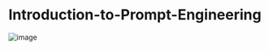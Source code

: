 # Introduction-to-Prompt-Engineering
![image](https://github.com/user-attachments/assets/6a503e9c-b32e-465a-894d-f29a5b33a693)
